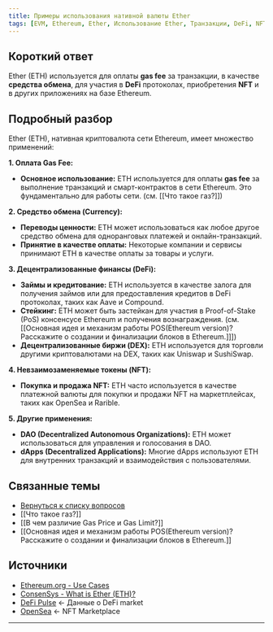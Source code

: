 ```yaml
---
title: Примеры использования нативной валюты Ether
tags: [EVM, Ethereum, Ether, Использование Ether, Транзакции, DeFi, NFT]
---
```

## Короткий ответ

Ether (ETH) используется для оплаты **gas fee** за транзакции,  в качестве **средства обмена**,  для участия в **DeFi** протоколах,  приобретения **NFT** и в других приложениях на базе Ethereum.

## Подробный разбор

Ether (ETH), нативная криптовалюта сети Ethereum, имеет множество применений:

**1. Оплата Gas Fee:**

* **Основное использование:**  ETH используется для оплаты **gas fee**  за выполнение транзакций и смарт-контрактов в сети Ethereum.  Это фундаментально для работы сети. (см. [[Что такое газ?]])

**2. Средство обмена (Currency):**

* **Переводы ценности:** ETH может использоваться как любое другое средство обмена для  одноранговых платежей и онлайн-транзакций.
* **Принятие в качестве оплаты:**  Некоторые компании и сервисы принимают ETH в качестве оплаты за товары и услуги.

**3. Децентрализованные финансы (DeFi):**

* **Займы и кредитование:** ETH используется в качестве залога для получения займов или для предоставления кредитов  в DeFi протоколах, таких как Aave и Compound.
* **Стейкинг:** ETH может быть застейкан  для участия в  Proof-of-Stake (PoS)  консенсусе Ethereum и получения вознаграждения. (см. [[Основная идея и механизм работы POS(Ethereum version)? Расскажите о создании и финализации блоков в Ethereum.]]])
* **Децентрализованные биржи (DEX):**  ETH используется для торговли другими криптовалютами на DEX, таких как Uniswap и SushiSwap.

**4. Невзаимозаменяемые токены (NFT):**

* **Покупка и продажа NFT:** ETH часто используется в качестве платежной валюты для покупки и продажи NFT на маркетплейсах, таких как OpenSea и Rarible.

**5. Другие применения:**

* **DAO (Decentralized Autonomous Organizations):**  ETH может использоваться для управления и голосования в DAO.
* **dApps (Decentralized Applications):** Многие dApps используют ETH для внутренних транзакций и взаимодействия с пользователями.  

## Связанные темы

* [Вернуться к списку вопросов](4.%20Список%20вопросов.md)
* [[Что такое газ?]]
* [[В чем различие Gas Price и Gas Limit?]]
* [[Основная идея и механизм работы POS(Ethereum version)? Расскажите о создании и финализации блоков в Ethereum.]]



## Источники

* [Ethereum.org - Use Cases](https://ethereum.org/en/eth/)
* [ConsenSys - What is Ether (ETH)?](https://consensys.net/ethereum/eth/)
* [DeFi Pulse](https://defipulse.com/)  <- Данные о DeFi market
* [OpenSea](https://opensea.io/) <-  NFT Marketplace



---